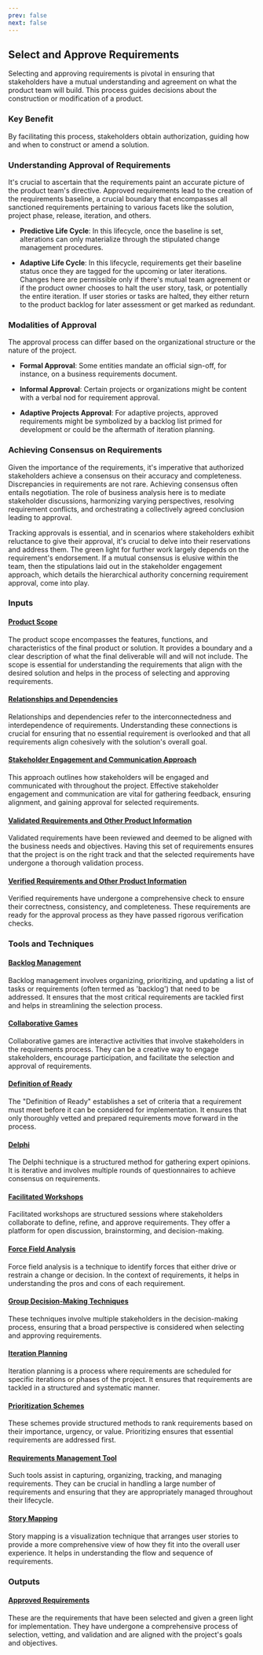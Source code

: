 ```yaml
---
prev: false
next: false
---
```


## Select and Approve Requirements

Selecting and approving requirements is pivotal in ensuring that stakeholders have a mutual understanding and agreement on what the product team will build. This process guides decisions about the construction or modification of a product.

### Key Benefit

By facilitating this process, stakeholders obtain authorization, guiding how and when to construct or amend a solution.

### Understanding Approval of Requirements

It's crucial to ascertain that the requirements paint an accurate picture of the product team's directive. Approved requirements lead to the creation of the requirements baseline, a crucial boundary that encompasses all sanctioned requirements pertaining to various facets like the solution, project phase, release, iteration, and others.

- **Predictive Life Cycle**: In this lifecycle, once the baseline is set, alterations can only materialize through the stipulated change management procedures.

- **Adaptive Life Cycle**: In this lifecycle, requirements get their baseline status once they are tagged for the upcoming or later iterations. Changes here are permissible only if there's mutual team agreement or if the product owner chooses to halt the user story, task, or potentially the entire iteration. If user stories or tasks are halted, they either return to the product backlog for later assessment or get marked as redundant.

### Modalities of Approval

The approval process can differ based on the organizational structure or the nature of the project.

- **Formal Approval**: Some entities mandate an official sign-off, for instance, on a business requirements document.

- **Informal Approval**: Certain projects or organizations might be content with a verbal nod for requirement approval.

- **Adaptive Projects Approval**: For adaptive projects, approved requirements might be symbolized by a backlog list primed for development or could be the aftermath of iteration planning.

### Achieving Consensus on Requirements

Given the importance of the requirements, it's imperative that authorized stakeholders achieve a consensus on their accuracy and completeness. Discrepancies in requirements are not rare. Achieving consensus often entails negotiation. The role of business analysis here is to mediate stakeholder discussions, harmonizing varying perspectives, resolving requirement conflicts, and orchestrating a collectively agreed conclusion leading to approval.

Tracking approvals is essential, and in scenarios where stakeholders exhibit reluctance to give their approval, it's crucial to delve into their reservations and address them. The green light for further work largely depends on the requirement's endorsement. If a mutual consensus is elusive within the team, then the stipulations laid out in the stakeholder engagement approach, which details the hierarchical authority concerning requirement approval, come into play.

### Inputs

#### [Product Scope](/content/gist/business-analysis/inputs-outputs/assessment-of-business-value.md)

The product scope encompasses the features, functions, and characteristics of the final product or solution. It provides a boundary and a clear description of what the final deliverable will and will not include. The scope is essential for understanding the requirements that align with the desired solution and helps in the process of selecting and approving requirements.

#### [Relationships and Dependencies](/content/gist/business-analysis/inputs-outputs/assessment-of-business-value.md)

Relationships and dependencies refer to the interconnectedness and interdependence of requirements. Understanding these connections is crucial for ensuring that no essential requirement is overlooked and that all requirements align cohesively with the solution's overall goal.

#### [Stakeholder Engagement and Communication Approach](/content/gist/business-analysis/inputs-outputs/elicitation-results-unconfirmed-confirmed.md)

This approach outlines how stakeholders will be engaged and communicated with throughout the project. Effective stakeholder engagement and communication are vital for gathering feedback, ensuring alignment, and gaining approval for selected requirements.

#### [Validated Requirements and Other Product Information](/content/gist/business-analysis/inputs-outputs/assessment-of-business-value.md)

Validated requirements have been reviewed and deemed to be aligned with the business needs and objectives. Having this set of requirements ensures that the project is on the right track and that the selected requirements have undergone a thorough validation process.

#### [Verified Requirements and Other Product Information](/content/gist/business-analysis/inputs-outputs/assessment-of-business-value.md)

Verified requirements have undergone a comprehensive check to ensure their correctness, consistency, and completeness. These requirements are ready for the approval process as they have passed rigorous verification checks.

### Tools and Techniques

#### [Backlog Management](/content/gist/business-analysis/tools-techniques/benchmarking.md)

Backlog management involves organizing, prioritizing, and updating a list of tasks or requirements (often termed as 'backlog') that need to be addressed. It ensures that the most critical requirements are tackled first and helps in streamlining the selection process.

#### [Collaborative Games](/content/gist/business-analysis/tools-techniques/benchmarking.md)

Collaborative games are interactive activities that involve stakeholders in the requirements process. They can be a creative way to engage stakeholders, encourage participation, and facilitate the selection and approval of requirements.

#### [Definition of Ready](/content/gist/business-analysis/tools-techniques/benchmarking.md)

The "Definition of Ready" establishes a set of criteria that a requirement must meet before it can be considered for implementation. It ensures that only thoroughly vetted and prepared requirements move forward in the process.

#### [Delphi](/content/gist/business-analysis/tools-techniques/benchmarking.md)

The Delphi technique is a structured method for gathering expert opinions. It is iterative and involves multiple rounds of questionnaires to achieve consensus on requirements.

#### [Facilitated Workshops](/content/gist/business-analysis/tools-techniques/benchmarking.md)

Facilitated workshops are structured sessions where stakeholders collaborate to define, refine, and approve requirements. They offer a platform for open discussion, brainstorming, and decision-making.

#### [Force Field Analysis](/content/gist/business-analysis/tools-techniques/benchmarking.md)

Force field analysis is a technique to identify forces that either drive or restrain a change or decision. In the context of requirements, it helps in understanding the pros and cons of each requirement.

#### [Group Decision-Making Techniques](/content/gist/business-analysis/tools-techniques/benchmarking.md)

These techniques involve multiple stakeholders in the decision-making process, ensuring that a broad perspective is considered when selecting and approving requirements.

#### [Iteration Planning](/content/gist/business-analysis/tools-techniques/benchmarking.md)

Iteration planning is a process where requirements are scheduled for specific iterations or phases of the project. It ensures that requirements are tackled in a structured and systematic manner.

#### [Prioritization Schemes](/content/gist/business-analysis/tools-techniques/benchmarking.md)

These schemes provide structured methods to rank requirements based on their importance, urgency, or value. Prioritizing ensures that essential requirements are addressed first.

#### [Requirements Management Tool](/content/gist/business-analysis/tools-techniques/benchmarking.md)

Such tools assist in capturing, organizing, tracking, and managing requirements. They can be crucial in handling a large number of requirements and ensuring that they are appropriately managed throughout their lifecycle.

#### [Story Mapping](/content/gist/business-analysis/tools-techniques/benchmarking.md)

Story mapping is a visualization technique that arranges user stories to provide a more comprehensive view of how they fit into the overall user experience. It helps in understanding the flow and sequence of requirements.

### Outputs

#### [Approved Requirements](/content/gist/business-analysis/inputs-outputs/assessment-of-business-value.md)

These are the requirements that have been selected and given a green light for implementation. They have undergone a comprehensive process of selection, vetting, and validation and are aligned with the project's goals and objectives.
